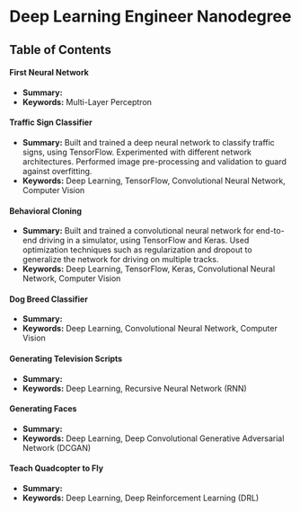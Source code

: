 # Deep Learning Engineer Nanodegree

## Table of Contents

#### First Neural Network
 - **Summary:** 
 - **Keywords:** Multi-Layer Perceptron 
 
 #### Traffic Sign Classifier
 - **Summary:** Built and trained a deep neural network to classify traffic signs, using TensorFlow. Experimented with different network architectures. Performed image pre-processing and validation to guard against overfitting.
 - **Keywords:** Deep Learning, TensorFlow, Convolutional Neural Network, Computer Vision
 
#### Behavioral Cloning
 - **Summary:** Built and trained a convolutional neural network for end-to-end driving in a simulator, using TensorFlow and Keras. Used optimization techniques such as regularization and dropout to generalize the network for driving on multiple tracks.
 - **Keywords:** Deep Learning, TensorFlow, Keras, Convolutional Neural Network, Computer Vision 
 
#### Dog Breed Classifier
 - **Summary:** 
 - **Keywords:** Deep Learning, Convolutional Neural Network, Computer Vision

#### Generating Television Scripts
 - **Summary:** 
 - **Keywords:** Deep Learning, Recursive Neural Network (RNN)

#### Generating Faces
 - **Summary:** 
 - **Keywords:** Deep Learning, Deep Convolutional Generative Adversarial Network (DCGAN)

#### Teach Quadcopter to Fly
 - **Summary:** 
 - **Keywords:** Deep Learning, Deep Reinforcement Learning (DRL)


